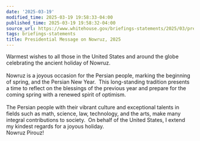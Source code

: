 ```yaml
---
date: '2025-03-19'
modified_time: 2025-03-19 19:58:33-04:00
published_time: 2025-03-19 19:58:32-04:00
source_url: https://www.whitehouse.gov/briefings-statements/2025/03/presidential-message-on-nowruz-2025/
tags: briefings-statements
title: Presidential Message on Nowruz, 2025
---
```

 
Warmest wishes to all those in the United States and around the globe
celebrating the ancient holiday of Nowruz.    
   
Nowruz is a joyous occasion for the Persian people, marking the
beginning of spring, and the Persian New Year.
 This long-standing tradition presents a time to reflect on the
blessings of the previous year and prepare for the coming spring with a
renewed spirit of optimism.  
   
The Persian people with their vibrant culture and exceptional talents in
fields such as math, science, law, technology, and the arts, make many
integral contributions to society.  On behalf of the United States, I
extend my kindest regards for a joyous holiday.  
Nowruz Pirouz!
